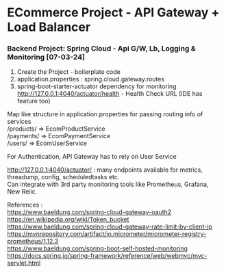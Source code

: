 # ECommerce Project - API Gateway + Load Balancer

### Backend Project: Spring Cloud - Api G/W, Lb, Logging & Monitoring [07-03-24]
1. Create the Project - boilerplate code
2. application.properties : spring.cloud.gateway.routes
3. spring-boot-starter-actuator dependency for monitoring
http://127.0.0.1:4040/actuator/health - Health Check URL (IDE has feature too)

Map like structure in application.properties for passing routing info of services <br>
/products/ => EcomProductService <br>
/payments/ => EcomPaymentService <br>
/users/ => EcomUserService

For Authentication, API Gateway has to rely on User Service

http://127.0.0.1:4040/actuator/ : many endpoints available for metrics, threadump, config, scheduledtasks etc. <br>
Can integrate with 3rd party monitoring tools like Prometheus, Grafana, New Relic.

References : <br>
https://www.baeldung.com/spring-cloud-gateway-oauth2 <br>
https://en.wikipedia.org/wiki/Token_bucket <br>
https://www.baeldung.com/spring-cloud-gateway-rate-limit-by-client-ip <br>
https://mvnrepository.com/artifact/io.micrometer/micrometer-registry-prometheus/1.12.3 <br>
https://www.baeldung.com/spring-boot-self-hosted-monitoring <br>
https://docs.spring.io/spring-framework/reference/web/webmvc/mvc-servlet.html 